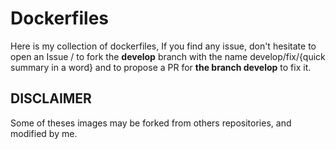 # Dockerfiles
Here is my collection of dockerfiles,
If you find any issue, don't hesitate to open an Issue / to fork the **develop** branch with the name develop/fix/{quick summary in a word} and to propose a PR for **the branch develop** to fix it.

## DISCLAIMER
Some of theses images may be forked from others repositories, and modified by me.

